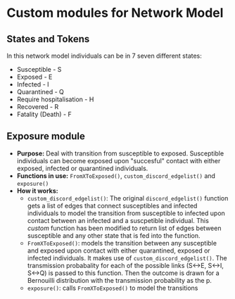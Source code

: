 # Custom modules for Network Model

## States and Tokens

In this network model individuals can be in 7 seven different states:
* Susceptible - S
* Exposed - E
* Infected - I
* Quarantined - Q
* Require hospitalisation - H
* Recovered - R
* Fatality (Death) - F

## Exposure module

* __Purpose:__ Deal with transition from susceptible to exposed. Susceptible individuals can become exposed upon "succesful" contact with either exposed, infected or quarantined individuals.
* __Functions in use:__ `FromXToExposed()`, `custom_discord_edgelist()`  and `exposure()`
* __How it works:__ 
	* `custom_discord_edgelist()`: The original `discord_edgelist()` function gets a list of edges that connect susceptibles and infected individuals to model the transition from susceptible to infected upon contact between an infected and a suscpetible individual. This _custom_ function has been modified to return list of edges between susceptible and any other state that is fed into the function.
	* `FromXToExposed()`: models the transition between any susceptible and exposed upon contact with either quarantined, exposed or infected individuals. It makes use of `custom_discord_edgelist()`. The transmission probabality for each of the possible links (S<->E, S<->I, S<->Q) is passed to this function. Then the outcome is drawn for a Bernouilli distribution with the transmission probability as the p.
	* `exposure()`: calls `FromXToExposed()` to model the transitions 
